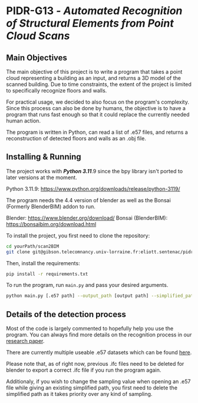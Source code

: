 # PIDR-G13 *- Automated Recognition of Structural Elements from Point Cloud Scans*


## Main Objectives

The main objective of this project is to write a program that
takes a point cloud representing a building as an input,
and returns a 3D model of the scanned building.
Due to time constraints, the extent of the project is limited to
specifically recognize floors and walls.

For practical usage, we decided to also focus on the program's
complexity. Since this process can also be done by humans,
the objective is to have a program that runs fast enough
so that it could replace the currently needed human action.

The program is written in Python, can read a list of .e57
files, and returns a reconstruction of
detected floors and walls as an .obj file.

## Installing & Running

The project works with ***Python 3.11***.9 since the bpy
library isn't ported to later versions at the moment.

Python 3.11.9: https://www.python.org/downloads/release/python-3119/

The program needs the 4.4 version of blender as well as the Bonsai (Formerly BlenderBIM) addon to run.

Blender: https://www.blender.org/download/
Bonsai (BlenderBIM): https://bonsaibim.org/download.html

To install the project, you first need to clone the repository:

```bash
cd yourPath/scan2BIM
git clone git@gibson.telecomnancy.univ-lorraine.fr:eliott.sentenac/pidrg13.git
```

Then, install the requirements:

```bash
pip install -r requirements.txt
```

To run the program, run `main.py` and pass your desired arguments.

```bash
python main.py [.e57 path] --output_path [output path] --simplified_path [simplified .e57 path] --points_proportion 0.001 --n 42
```

## Details of the detection process

Most of the code is largely commented to hopefully help you
use the program. You can always find more details on the
recognition process in our [research paper](ResearchPaper.pdf).

There are currently multiple useable .e57 datasets which can be found [here](https://drive.google.com/file/d/1mieE06ak5C0Pzx_eCouriF02A7h-f9wP/view?usp=sharing).

Please note that, as of right now, previous .ifc files need to be deleted for blender to export a correct .ifc file if you run the program again.

Additionaly, if you wish to change the sampling value when opening an .e57 file while giving an existing simplified path, you first need to delete the simplified path as it takes priority over any kind of sampling.